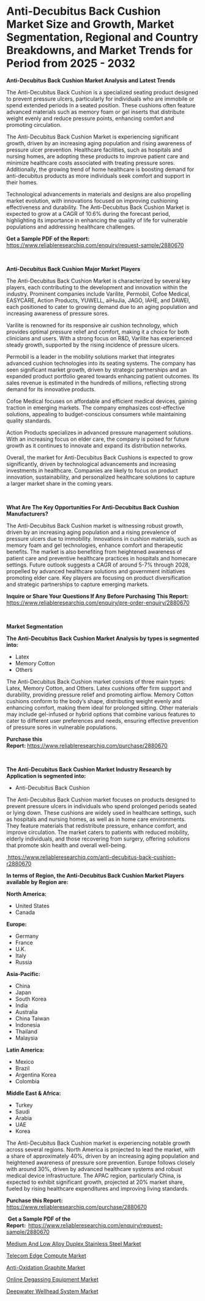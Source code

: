 <p><h1>Anti-Decubitus Back Cushion Market Size and Growth, Market Segmentation, Regional and Country Breakdowns, and Market Trends for Period from 2025 -  2032</h1></p><p><strong>Anti-Decubitus Back Cushion Market Analysis and Latest Trends</strong></p>
<p><p>The Anti-Decubitus Back Cushion is a specialized seating product designed to prevent pressure ulcers, particularly for individuals who are immobile or spend extended periods in a seated position. These cushions often feature advanced materials such as memory foam or gel inserts that distribute weight evenly and reduce pressure points, enhancing comfort and promoting circulation.</p><p>The Anti-Decubitus Back Cushion Market is experiencing significant growth, driven by an increasing aging population and rising awareness of pressure ulcer prevention. Healthcare facilities, such as hospitals and nursing homes, are adopting these products to improve patient care and minimize healthcare costs associated with treating pressure sores. Additionally, the growing trend of home healthcare is boosting demand for anti-decubitus products as more individuals seek comfort and support in their homes. </p><p>Technological advancements in materials and designs are also propelling market evolution, with innovations focused on improving cushioning effectiveness and durability. The Anti-Decubitus Back Cushion Market is expected to grow at a CAGR of 10.6% during the forecast period, highlighting its importance in enhancing the quality of life for vulnerable populations and addressing healthcare challenges.</p></p>
<p><strong>Get a Sample PDF of the Report:&nbsp;</strong> <a href="https://www.reliableresearchiq.com/enquiry/request-sample/2880670?utm_campaign=1141&utm_medium=2&utm_source=Github&utm_content=ia&utm_term=12032025&utm_id=anti-decubitus-back-cushion">https://www.reliableresearchiq.com/enquiry/request-sample/2880670</a></p>
<p>&nbsp;</p>
<p><strong>Anti-Decubitus Back Cushion Major Market Players</strong></p>
<p><p>The Anti-Decubitus Back Cushion Market is characterized by several key players, each contributing to the development and innovation within the industry. Prominent companies include Varilite, Permobil, Cofoe Medical, EASYCARE, Action Products, YUWELL, aiHuJia, JAGO, IAHE, and DAWEI, each positioned to cater to growing demand due to an aging population and increasing awareness of pressure sores.</p><p>Varilite is renowned for its responsive air cushion technology, which provides optimal pressure relief and comfort, making it a choice for both clinicians and users. With a strong focus on R&D, Varilite has experienced steady growth, supported by the rising incidence of pressure ulcers.</p><p>Permobil is a leader in the mobility solutions market that integrates advanced cushion technologies into its seating systems. The company has seen significant market growth, driven by strategic partnerships and an expanded product portfolio geared towards enhancing patient outcomes. Its sales revenue is estimated in the hundreds of millions, reflecting strong demand for its innovative products.</p><p>Cofoe Medical focuses on affordable and efficient medical devices, gaining traction in emerging markets. The company emphasizes cost-effective solutions, appealing to budget-conscious consumers while maintaining quality standards.</p><p>Action Products specializes in advanced pressure management solutions. With an increasing focus on elder care, the company is poised for future growth as it continues to innovate and expand its distribution networks.</p><p>Overall, the market for Anti-Decubitus Back Cushions is expected to grow significantly, driven by technological advancements and increasing investments in healthcare. Companies are likely to focus on product innovation, sustainability, and personalized healthcare solutions to capture a larger market share in the coming years.</p></p>
<p>&nbsp;</p>
<p><strong>What Are The Key Opportunities For Anti-Decubitus Back Cushion Manufacturers?</strong></p>
<p><p>The Anti-Decubitus Back Cushion market is witnessing robust growth, driven by an increasing aging population and a rising prevalence of pressure ulcers due to immobility. Innovations in cushion materials, such as memory foam and gel technologies, enhance comfort and therapeutic benefits. The market is also benefiting from heightened awareness of patient care and preventive healthcare practices in hospitals and homecare settings. Future outlook suggests a CAGR of around 5-7% through 2028, propelled by advanced healthcare solutions and government initiatives promoting elder care. Key players are focusing on product diversification and strategic partnerships to capture emerging markets.</p></p>
<p><strong>Inquire or Share Your Questions If Any Before Purchasing This Report:</strong> <a href="https://www.reliableresearchiq.com/enquiry/pre-order-enquiry/2880670?utm_campaign=1141&utm_medium=2&utm_source=Github&utm_content=ia&utm_term=12032025&utm_id=anti-decubitus-back-cushion">https://www.reliableresearchiq.com/enquiry/pre-order-enquiry/2880670</a></p>
<p>&nbsp;</p>
<p><strong>Market Segmentation</strong></p>
<p><strong>The Anti-Decubitus Back Cushion Market Analysis by types is segmented into:</strong></p>
<p><ul><li>Latex</li><li>Memory Cotton</li><li>Others</li></ul></p>
<p><p>The Anti-Decubitus Back Cushion market consists of three main types: Latex, Memory Cotton, and Others. Latex cushions offer firm support and durability, providing pressure relief and promoting airflow. Memory Cotton cushions conform to the body’s shape, distributing weight evenly and enhancing comfort, making them ideal for prolonged sitting. Other materials may include gel-infused or hybrid options that combine various features to cater to different user preferences and needs, ensuring effective prevention of pressure sores in vulnerable populations.</p></p>
<p><strong>Purchase this Report:&nbsp;</strong><a href="https://www.reliableresearchiq.com/purchase/2880670?utm_campaign=1141&utm_medium=2&utm_source=Github&utm_content=ia&utm_term=12032025&utm_id=anti-decubitus-back-cushion">https://www.reliableresearchiq.com/purchase/2880670</a></p>
<p>&nbsp;</p>
<p><strong>The Anti-Decubitus Back Cushion Market Industry Research by Application is segmented into:</strong></p>
<p><ul><li>Anti-Decubitus Back Cushion</li></ul></p>
<p><p>The Anti-Decubitus Back Cushion market focuses on products designed to prevent pressure ulcers in individuals who spend prolonged periods seated or lying down. These cushions are widely used in healthcare settings, such as hospitals and nursing homes, as well as in home care environments. They feature materials that redistribute pressure, enhance comfort, and improve circulation. The market caters to patients with reduced mobility, elderly individuals, and those recovering from surgery, offering solutions that promote skin health and overall well-being.</p></p>
<p><a href="https://www.reliableresearchiq.com/anti-decubitus-back-cushion-r2880670?utm_campaign=1141&utm_medium=2&utm_source=Github&utm_content=ia&utm_term=12032025&utm_id=anti-decubitus-back-cushion">&nbsp;https://www.reliableresearchiq.com/anti-decubitus-back-cushion-r2880670</a></p>
<p><strong>In terms of Region, the Anti-Decubitus Back Cushion Market Players available by Region are:</strong></p>
<p>
    <p> <strong> North America: </strong>
        <ul>
            <li>United States</li>
            <li>Canada</li>
        </ul>
        </p> 
    <p> <strong> Europe: </strong>
        <ul>
            <li>Germany</li>
            <li>France</li>
            <li>U.K.</li>
            <li>Italy</li>
            <li>Russia</li>
        </ul>
        </p> 
    <p> <strong> Asia-Pacific: </strong>
        <ul>
            <li>China</li>
            <li>Japan</li>
            <li>South Korea</li>
            <li>India</li>
            <li>Australia</li>
            <li>China Taiwan</li>
            <li>Indonesia</li>
            <li>Thailand</li>
            <li>Malaysia</li>
        </ul>
        </p> 
    <p> <strong> Latin America: </strong>
        <ul>
            <li>Mexico</li>
            <li>Brazil</li>
            <li>Argentina Korea</li>
            <li>Colombia</li>
        </ul>
        </p> 
    <p> <strong> Middle East & Africa: </strong>
        <ul>
            <li>Turkey</li>
            <li>Saudi</li>
            <li>Arabia</li>
            <li>UAE</li>
            <li>Korea</li>
        </ul>
    </p>
    </p>
<p><p>The Anti-Decubitus Back Cushion market is experiencing notable growth across several regions. North America is projected to lead the market, with a share of approximately 40%, driven by an increasing aging population and heightened awareness of pressure sore prevention. Europe follows closely with around 30%, driven by advanced healthcare systems and robust medical device infrastructure. The APAC region, particularly China, is expected to exhibit significant growth, projected at 20% market share, fueled by rising healthcare expenditures and improving living standards.</p></p>
<p><strong>Purchase this Report: </strong><a href="https://www.reliableresearchiq.com/purchase/2880670?utm_campaign=1141&utm_medium=2&utm_source=Github&utm_content=ia&utm_term=12032025&utm_id=anti-decubitus-back-cushion">https://www.reliableresearchiq.com/purchase/2880670</a></p>
<p>&nbsp;<strong>Get a Sample PDF of the Report:&nbsp;&nbsp;</strong><a href="https://www.reliableresearchiq.com/enquiry/request-sample/2880670?utm_campaign=1141&utm_medium=2&utm_source=Github&utm_content=ia&utm_term=12032025&utm_id=anti-decubitus-back-cushion">https://www.reliableresearchiq.com/enquiry/request-sample/2880670</a></p>
<p><strong></strong></p>
<p><p><a href="https://github.com/jensanohishi/Market-Research-Report-List-1/blob/main/medium-and-low-alloy-duplex-stainless-steel-market.md?utm_campaign=1141&utm_medium=2&utm_source=Github&utm_content=ia&utm_term=12032025&utm_id=anti-decubitus-back-cushion">Medium And Low Alloy Duplex Stainless Steel Market</a></p><p><a href="https://github.com/gavalegeyndt26/Market-Research-Report-List-1/blob/main/telecom-edge-compute-market.md?utm_campaign=1141&utm_medium=2&utm_source=Github&utm_content=ia&utm_term=12032025&utm_id=anti-decubitus-back-cushion">Telecom Edge Compute Market</a></p><p><a href="https://github.com/kavechoxo/Market-Research-Report-List-1/blob/main/anti-oxidation-graphite-market.md?utm_campaign=1141&utm_medium=2&utm_source=Github&utm_content=ia&utm_term=12032025&utm_id=anti-decubitus-back-cushion">Anti-Oxidation Graphite Market</a></p><p><a href="https://github.com/qianyateina/Market-Research-Report-List-1/blob/main/online-degassing-equipment-market.md?utm_campaign=1141&utm_medium=2&utm_source=Github&utm_content=ia&utm_term=12032025&utm_id=anti-decubitus-back-cushion">Online Degassing Equipment Market</a></p><p><a href="https://github.com/boonegoicks7/Market-Research-Report-List-1/blob/main/deepwater-wellhead-system-market.md?utm_campaign=1141&utm_medium=2&utm_source=Github&utm_content=ia&utm_term=12032025&utm_id=anti-decubitus-back-cushion">Deepwater Wellhead System Market</a></p></p>